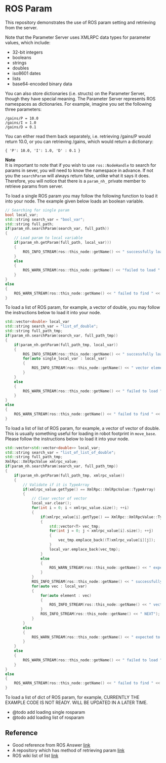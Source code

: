 # ROS Param

This repository demonstrates the use of ROS param setting and retrieving from the server.

Note that the Parameter Server uses XMLRPC data types for parameter values, which include:

- 32-bit integers
- booleans
- strings
- doubles
- iso8601 dates
- lists
- base64-encoded binary data 

You can also store dictionaries (i.e. structs) on the Parameter Server, though they have special meaning. The Parameter Server represents ROS namespaces as dictionaries. For example, imagine you set the following three parameters: 

```
/gains/P = 10.0
/gains/I = 1.0
/gains/D = 0.1
```

You can either read them back separately, i.e. retrieving /gains/P would return 10.0, or you can retrieving /gains, which would return a dictionary: 

```
{ 'P': 10.0, 'I': 1.0, 'D' : 0.1 }
```

**Note**  
It is important to note that if you wish to use `ros::NodeHandle` to search for params in sever, you will need to know the namespace in advance. If not you the `searchParam` will always return false, unlike what it says it does. Therefore, you will notice that there is a `param_nh_` private member to retrieve params from server.

To load a single ROS param you may follow the following function to load it into your node. The example given below loads an boolean variable.

```cpp
// Searching for single param
bool local_var;
std::string search_var = "bool_var";
std::string full_path;
if(param_nh.searchParam(search_var, full_path))
{
    // Load param to local variable
    if(param_nh.getParam(full_path, local_var)))
    {
        ROS_INFO_STREAM(ros::this_node::getName() << " successfully loaded " << search_var << ": " << local_var);
    }
    else
    {
        ROS_WARN_STREAM(ros::this_node::getName() << "failed to load " <<  search_var << " from ROS param server.");
    }
}
else
{
    ROS_WARN_STREAM(ros::this_node::getName() << " failed to find " << search_var << " from ROS param server.");
}
```

To load a list of ROS param, for example, a vector of double, you may follow the instructions below to load it into your node.
```cpp
std::vector<double> local_var
std::string search_var = "list_of_double";
std::string full_path_tmp;
if(param_nh.searchParam(search_var, full_path_tmp))
{
    if(param_nh.getParam(full_path_tmp, local_var))
    {
        ROS_INFO_STREAM(ros::this_node::getName() << " successfully loaded " << search_var);
        for(auto single_local_var : local_var)
        {
            ROS_INFO_STREAM(ros::this_node::getName() << " vector element: " << single_local_var);
        }
    }
    else
    {
        ROS_WARN_STREAM(ros::this_node::getName() << " failed to load " << search_var << " from ROS param server.");
    }
}
else
{
    ROS_WARN_STREAM(ros::this_node::getName() << " failed to find " << search_var << " from ROS param server.");
}
```

To load a list of list of ROS param, for example, a vector of vector of double. This is usually something useful for loading in robot footprint in `move_base`. Please follow the instructions below to load it into your node.
```cpp
std::vector<std::vector<double>> local_var;
std::string search_var = "list_of_list_of_double";
std::string full_path_tmp;
XmlRpc::XmlRpcValue xmlrpc_value;
if(param_nh.searchParam(search_var, full_path_tmp))
{
    if(param_nh.getParam(full_path_tmp, xmlrpc_value))
    {
        // Validate if it is TypeArray
        if(xmlrpc_value.getType() == XmlRpc::XmlRpcValue::TypeArray)
        {
            // Clear vector of vector
            local_var.clear();
            for(int i = 0; i < xmlrpc_value.size(); ++i)
            {
                if(xmlrpc_value[i].getType() == XmlRpc::XmlRpcValue::TypeArray)
                {
                    std::vector<T> vec_tmp;
                    for(int j = 0; j < xmlrpc_value[i].size(); ++j)
                    {
                        vec_tmp.emplace_back((T)xmlrpc_value[i][j]);
                    }
                    local_var.emplace_back(vec_tmp);
                }
                else
                {
                    ROS_WARN_STREAM(ros::this_node::getName() << " expected to be TypeArray (second level).");
                }
            }
            ROS_INFO_STREAM(ros::this_node::getName() << " successfully loaded " << search_var);
            for(auto vec : local_var)
            {
                for(auto element : vec)
                {
                    ROS_INFO_STREAM(ros::this_node::getName() << " vector of vector element: " << element);
                }
                ROS_INFO_STREAM(ros::this_node::getName() << " NEXT");
            }
        }
        else
        {
            ROS_WARN_STREAM(ros::this_node::getName() << " expected to be TypeArray (first level).");
        }
    }
    else
    {
        ROS_WARN_STREAM(ros::this_node::getName() << " failed to load " << search_var << " from ROS param server.");
    }
}
else
{
    ROS_WARN_STREAM(ros::this_node::getName() << " failed to find " << search_var << " from ROS param sever.");
}
```

To load a list of dict of ROS param, for example, 
CURRENTLY THE EXAMPLE CODE IS NOT READY. WILL BE UPDATED IN A LATER TIME.  
- @todo add loading single rosparam  
- @todo add loading list of rosparam  

## Reference

- Good reference from ROS Answer [link](https://answers.ros.org/question/266012/getparam-a-nested-stdmap/)
- A repository which has method of retrieving param [link](https://github.com/PickNikRobotics/rosparam_shortcuts)
- ROS wiki list of list [link](https://answers.ros.org/question/318544/retrieve-list-of-lists-from-yaml-file-parameter-server/)

